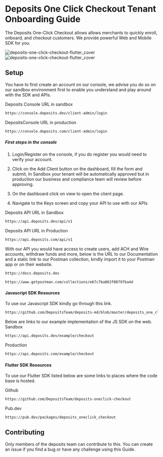 
# Deposits One Click Checkout Tenant Onboarding Guide



The Deposits One-Click Checkout allows allows merchants to quickly enroll, onboard, and checkout customers. We provide powerful Web and Mobile SDK for you.

  

![deposits-one-click-checkout-flutter_cover](https://assets.deposits.com/img/checkout/sdk-banner.png)
![deposits-one-click-checkout-flutter_cover](https://assets.deposits.com/img/checkout/sdk-banner-js.png)

  

## Setup
You have to first create an account on our console, we advise you do so on our sandbox environment first to enable you understand and play around with the SDK and APIs.

Deposits Console URL in sandbox
```sh
https://console.deposits.dev/client-admin/login
```
DepositsConsole URL in production
```sh
https://console.deposits.com/client-admin/login
```

##### First steps in the console

1. Login/Register on the console, if you do register you would need to verify your account.

2. Click on the Add Client button on the dashboard, fill the form and submit, In Sandbox your tenant will be automatically approved but in production our business and compliance team will review before approving.
3. On the dashboard click on view to open the client page.
4. Navigate to the Keys screen and copy your API to use with our APIs

Deposits API URL in Sandbox
```sh
https://api.deposits.dev/api/v1
```
Deposits API URL in Production
```sh
https://api.deposits.com/api/v1
```

With our API you would have access to create users, add ACH and Wire accounts, withdraw funds and more, below is the URL to our Documentation and a static link to our Postman collection, kindly import it to your Postman app or on their website.
  
```sh
https://docs.deposits.dev
```

```
https://www.getpostman.com/collections/e67c7ba863f80797ba4d
```

#### Javascript SDK Resources
To use our Javascript SDK kindly go through this link.
```sh
https://github.com/DepositsTeam/deposits-md/blob/master/deposits_one_click_checkout_web_sdk.md
```

Below are links to our example implementation of the JS SDK on the web.
Sandbox
```sh
https://api.deposits.dev/example/checkout
```
Production
```sh
https://api.deposits.com/example/checkout
```
#### Flutter SDK Resources
To use our Flutter SDK listed below are some links to places where the code base is hosted.

Github
```sh
https://github.com/DepositsTeam/deposits-oneclick-checkout
```
Pub.dev
```sh
https://pub.dev/packages/deposits_oneclick_checkout
```

## Contributing

Only members of the deposits team can contribute to this. You can create an issue if you find a bug or have any challenge using this Guide.